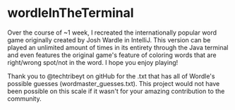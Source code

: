 # wordleInTheTerminal
Over the course of ~1 week, I recreated the internationally popular word game originally created by Josh Wardle in IntelliJ. This version can be played an unlimited amount of times in its entirety through the Java terminal and even features the original game's feature of coloring words that are right/wrong spot/not in the word. I hope you enjoy playing!

Thank you to @techtribeyt on gitHub for the .txt that has all of Wordle's possible guesses (wordmaster_guesses.txt). This project would not have been possible on this scale if it wasn't for your amazing contribution to the community.
